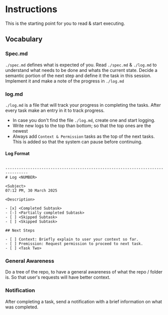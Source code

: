 # Instructions

This is the starting point for you to read & start executing.

## Vocabulary

### Spec.md

`./spec.md` defines what is expected of you. Read `./spec.md` & `./log.md` to
understand what needs to be done and whats the current state. Decide a semantic
portion of the next step and define it the task in this session. Implement it
and make a note of the progress in `./log.md`

### log.md

`./log.md` is a file that will track your progress in completing the tasks.
After every task make an entry in it to track progress.

- In case you don't find the file `./log.md`, create one and start logging.
- Write new logs to the top than bottom; so that the top ones are the newest
- Always add `Context & Permission` tasks as the top of the next tasks. This is
  added so that the system can pause before continuing.

#### Log Format

```

--------------------------------------------------------------------------------
# Log <NUMBER>

<Subject>
07:12 PM, 30 March 2025

<Description>

- [x] <Completed Subtask>
- [-] <Partially completed Subtask>
- [ ] <Skipped Subtask>
- [ ] <Skipped Subtask>

## Next Steps

- [ ] Context: Briefly explain to user your context so far.
- [ ] Premission: Request permission to proceed to next task.
- [ ] <Task Two>

```

### General Awareness

Do a tree of the repo, to have a general awareness of what the repo / folder is.
So that user's requests will have better context.

### Notification

After completing a task, send a notification with a brief information on what
was completed.
